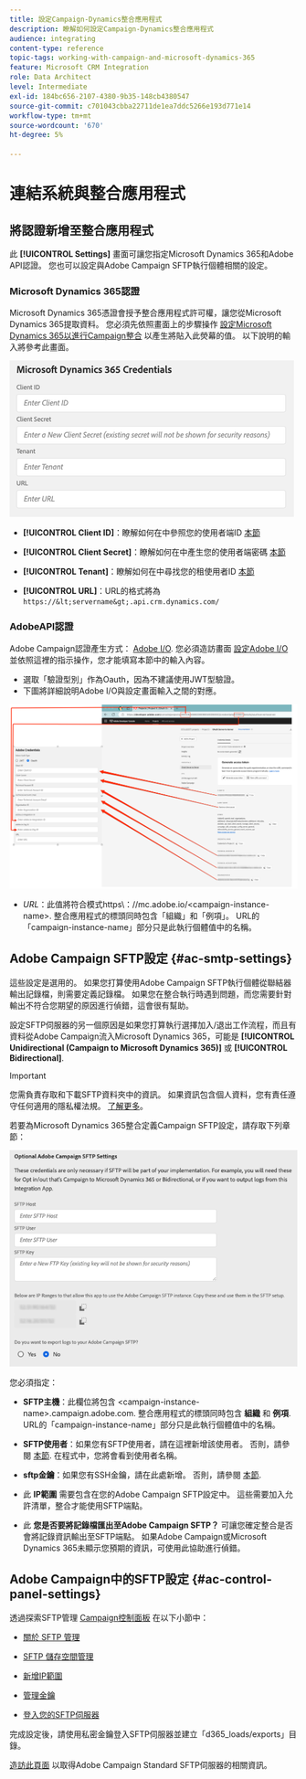 ```yaml
---
title: 設定Campaign-Dynamics整合應用程式
description: 瞭解如何設定Campaign-Dynamics整合應用程式
audience: integrating
content-type: reference
topic-tags: working-with-campaign-and-microsoft-dynamics-365
feature: Microsoft CRM Integration
role: Data Architect
level: Intermediate
exl-id: 184bc656-2107-4380-9b35-148cb4380547
source-git-commit: c701043cbba22711de1ea7ddc5266e193d771e14
workflow-type: tm+mt
source-wordcount: '670'
ht-degree: 5%

---
```


# 連結系統與整合應用程式

## 將認證新增至整合應用程式

此 **[!UICONTROL Settings]** 畫面可讓您指定Microsoft Dynamics 365和Adobe API認證。 您也可以設定與Adobe Campaign SFTP執行個體相關的設定。

### Microsoft Dynamics 365認證

Microsoft Dynamics 365憑證會授予整合應用程式許可權，讓您從Microsoft Dynamics 365提取資料。  您必須先依照畫面上的步驟操作 [設定Microsoft Dynamics 365以進行Campaign整合](../../integrating/using/d365-acs-configure-d365.md) 以產生將貼入此熒幕的值。 以下說明的輸入將參考此畫面。

![](assets/do-not-localize/d365-to-acs-ui-page-workflows-settings-d365.png)

* **[!UICONTROL Client ID]**：瞭解如何在中參照您的使用者端ID [本節](../../integrating/using/d365-acs-configure-d365.md#register-a-new-app)

* **[!UICONTROL Client Secret]**：瞭解如何在中產生您的使用者端密碼 [本節](../../integrating/using/d365-acs-configure-d365.md#generate-a-client-secret)

* **[!UICONTROL Tenant]**：瞭解如何在中尋找您的租使用者ID [本節](../../integrating/using/d365-acs-configure-d365.md#get-the-tenant-id)

* **[!UICONTROL URL]**：URL的格式將為 `https://&lt;servername&gt;.api.crm.dynamics.com/`

### AdobeAPI認證

Adobe Campaign認證產生方式： [Adobe I/O](https://www.adobe.io/). 您必須造訪畫面 [設定Adobe I/O](../../integrating/using/d365-acs-configure-adobe-io.md) 並依照這裡的指示操作，您才能填寫本節中的輸入內容。

* 選取「驗證型別」作為Oauth，因為不建議使用JWT型驗證。
* 下圖將詳細說明Adobe I/O與設定畫面輸入之間的對應。

![](assets/do-not-localize/d365-to-acs-ui-page-workflows-settings-adobeio.png)

* *URL*：此值將符合模式https\：//mc.adobe.io/&lt;campaign-instance-name>. 整合應用程式的標頭同時包含「組織」和「例項」。 URL的「campaign-instance-name」部分只是此執行個體值中的名稱。

## Adobe Campaign SFTP設定 {#ac-smtp-settings}

這些設定是選用的。 如果您打算使用Adobe Campaign SFTP執行個體從聯結器輸出記錄檔，則需要定義記錄檔。 如果您在整合執行時遇到問題，而您需要針對輸出不符合您期望的原因進行偵錯，這會很有幫助。

設定SFTP伺服器的另一個原因是如果您打算執行選擇加入/退出工作流程，而且有資料從Adobe Campaign流入Microsoft Dynamics 365，可能是 **[!UICONTROL Unidirectional (Campaign to Microsoft Dynamics 365)]** 或 **[!UICONTROL Bidirectional]**.

>[!IMPORTANT]
>
>您需負責存取和下載SFTP資料夾中的資訊。 如果資訊包含個人資料，您有責任遵守任何適用的隱私權法規。 [了解更多](../../integrating/using/d365-acs-notices-and-recommendations.md#acs-msdyn-manage-privacy)。
>

若要為Microsoft Dynamics 365整合定義Campaign SFTP設定，請存取下列章節：

![](assets/do-not-localize/d365-to-acs-ui-page-workflows-settings-sftp.png)

您必須指定：

* **SFTP主機**：此欄位將包含 &lt;campaign-instance-name>.campaign.adobe.com. 整合應用程式的標頭同時包含 **組織** 和 **例項**. URL的「campaign-instance-name」部分只是此執行個體值中的名稱。

* **SFTP使用者**：如果您有SFTP使用者，請在這裡新增該使用者。 否則，請參閱 [本節](#ac-control-panel-settings). 在程式中，您將會看到使用者名稱。

* **sftp金鑰**：如果您有SSH金鑰，請在此處新增。 否則，請參閱 [本節](#ac-control-panel-settings).

* 此 **IP範圍** 需要包含在您的Adobe Campaign SFTP設定中。 這些需要加入允許清單，整合才能使用SFTP端點。

* 此 **您是否要將記錄檔匯出至Adobe Campaign SFTP？** 可讓您確定整合是否會將記錄資訊輸出至SFTP端點。 如果Adobe Campaign或Microsoft Dynamics 365未顯示您預期的資訊，可使用此協助進行偵錯。

## Adobe Campaign中的SFTP設定 {#ac-control-panel-settings}

透過探索SFTP管理 [Campaign控制面板](https://experienceleague.adobe.com/docs/control-panel/using/control-panel-home.html?lang=zh-Hant) 在以下小節中：

* [關於 SFTP 管理](https://experienceleague.adobe.com/docs/control-panel/using/sftp-management/about-sftp-management.html?lang=zh-Hant#sftp-management)

* [SFTP 儲存空間管理](https://experienceleague.adobe.com/docs/control-panel/using/sftp-management/key-management.html#installing-ssh-key)

* [新增IP範圍](https://experienceleague.adobe.com/docs/control-panel/using/sftp-management/ip-range-allow-listing.html#sftp-management)

* [管理金鑰](https://experienceleague.adobe.com/docs/control-panel/using/sftp-management/key-management.html#sftp-management)

* [登入您的SFTP伺服器](https://experienceleague.adobe.com/docs/control-panel/using/sftp-management/logging-into-sftp-server.html#sftp-management)

完成設定後，請使用私密金鑰登入SFTP伺服器並建立「d365_loads/exports」目錄。

[造訪此頁面](https://experienceleague.adobe.com/docs/campaign-standard-learn/control-panel/sftp-management/monitoring-server-capacity.html?lang=zh-Hant) 以取得Adobe Campaign Standard SFTP伺服器的相關資訊。
